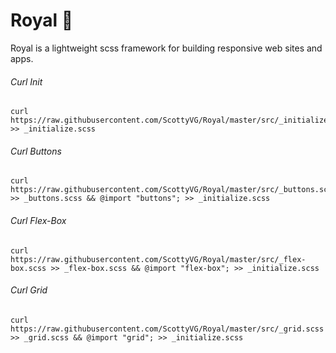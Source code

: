 # Royal 👑

Royal is a lightweight scss framework for building responsive web sites and apps.

###### Curl Init
```
curl https://raw.githubusercontent.com/ScottyVG/Royal/master/src/_initialize.scss >> _initialize.scss
```
###### Curl Buttons
```
curl https://raw.githubusercontent.com/ScottyVG/Royal/master/src/_buttons.scss >> _buttons.scss && @import "buttons"; >> _initialize.scss
```
###### Curl Flex-Box
```
curl https://raw.githubusercontent.com/ScottyVG/Royal/master/src/_flex-box.scss >> _flex-box.scss && @import "flex-box"; >> _initialize.scss
```
###### Curl Grid
```
curl https://raw.githubusercontent.com/ScottyVG/Royal/master/src/_grid.scss >> _grid.scss && @import "grid"; >> _initialize.scss
```
